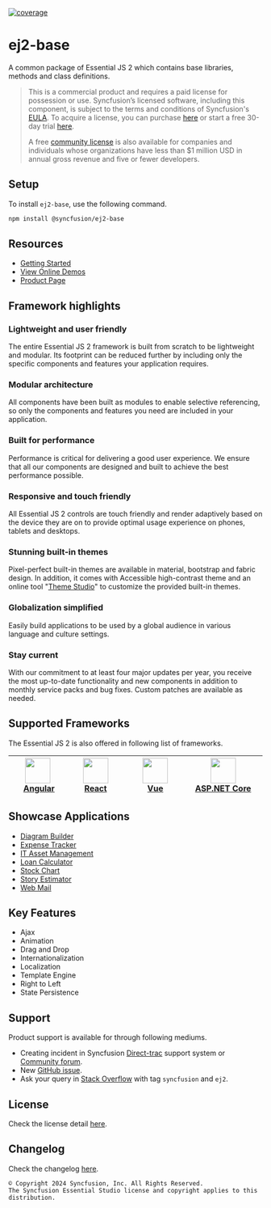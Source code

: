 [![coverage](http://ej2.syncfusion.com/badges/ej2-base/coverage.svg)](http://ej2.syncfusion.com/badges/ej2-base)

# ej2-base

A common package of Essential JS 2 which contains base libraries, methods and class definitions.

> This is a commercial product and requires a paid license for possession or use. Syncfusion’s licensed software, including this component, is subject to the terms and conditions of Syncfusion's [EULA](https://www.syncfusion.com/eula/es/). To acquire a license, you can purchase [here](https://www.syncfusion.com/sales/products) or start a free 30-day trial [here](https://www.syncfusion.com/account/manage-trials/start-trials).
>
> A free [community license](https://www.syncfusion.com/products/communitylicense) is also available for companies and individuals whose organizations have less than $1 million USD in annual gross revenue and five or fewer developers.

## Setup

To install `ej2-base`, use the following command.

```sh
npm install @syncfusion/ej2-base
```

## Resources

* [Getting Started](https://ej2.syncfusion.com/documentation/getting-started?utm_source=npm&utm_campaign=ej2-base)
* [View Online Demos](https://ej2.syncfusion.com/demos/?utm_source=npm&utm_campaign=ej2-base)
* [Product Page](https://www.syncfusion.com/products/javascript?utm_source=npm&utm_campaign=ej2-base)

## Framework highlights

### Lightweight and user friendly

The entire Essential JS 2 framework is built from scratch to be lightweight and modular. Its footprint can be reduced further by including only the specific components and features your application requires.

### Modular architecture

All components have been built as modules to enable selective referencing, so only the components and features you need are included in your application.

### Built for performance

Performance is critical for delivering a good user experience. We ensure that all our components are designed and built to achieve the best performance possible.

### Responsive and touch friendly

All Essential JS 2 controls are touch friendly and render adaptively based on the device they are on to provide optimal usage experience on phones, tablets and desktops.

### Stunning built-in themes

Pixel-perfect built-in themes are available in material, bootstrap and fabric design. In addition, it comes with Accessible high-contrast theme and an online tool "[Theme Studio](https://ej2.syncfusion.com/themestudio/)" to customize the provided built-in themes.

### Globalization simplified

Easily build applications to be used by a global audience in various language and culture settings.

### Stay current

With our commitment to at least four major updates per year, you receive the most up-to-date functionality and new components in addition to monthly service packs and bug fixes. Custom patches are available as needed.

## Supported Frameworks

The Essential JS 2 is also offered in following list of frameworks.

| [<img src="https://ej2.syncfusion.com/github/images/angular-new.svg" height="50" />](https://www.syncfusion.com/products/angular?utm_source=npm&utm_campaign=ej2-base)<br/>&nbsp;&nbsp;&nbsp;&nbsp;&nbsp;[Angular](https://www.syncfusion.com/products/angular?utm_source=npm&utm_campaign=ej2-base)&nbsp;&nbsp;&nbsp;&nbsp; | [<img src="https://ej2.syncfusion.com/github/images/react.svg"  height="50" />](https://www.syncfusion.com/products/react?utm_source=npm&utm_campaign=ej2-base)<br/>&nbsp;&nbsp;&nbsp;&nbsp;&nbsp;&nbsp;[React](https://www.syncfusion.com/products/react?utm_source=npm&utm_campaign=ej2-base)&nbsp;&nbsp;&nbsp;&nbsp;&nbsp;&nbsp; | [<img src="https://ej2.syncfusion.com/github/images/vue.svg" height="50" />](https://www.syncfusion.com/products/vue?utm_source=npm&utm_campaign=ej2-base)<br/>&nbsp;&nbsp;&nbsp;&nbsp;&nbsp;&nbsp;&nbsp;&nbsp;&nbsp;[Vue](https://www.syncfusion.com/products/vue?utm_source=npm&utm_campaign=ej2-base)&nbsp;&nbsp;&nbsp;&nbsp;&nbsp;&nbsp;&nbsp;&nbsp;&nbsp; | [<img src="https://ej2.syncfusion.com/github/images/netcore.svg" height="50" />](https://www.syncfusion.com/products/aspnetcore?utm_source=npm&utm_campaign=ej2-base)<br/>&nbsp;&nbsp;[ASP.NET&nbsp;Core](https://www.syncfusion.com/products/aspnetcore?utm_source=npm&utm_campaign=ej2-base)&nbsp;&nbsp; | [<img src="https://ej2.syncfusion.com/github/images/netmvc.svg" height="50" />](https://www.syncfusion.com/products/aspnetmvc?utm_source=npm&utm_campaign=ej2-base)<br/>&nbsp;&nbsp;[ASP.NET&nbsp;MVC](https://www.syncfusion.com/products/aspnetmvc?utm_source=npm&utm_campaign=ej2-base)&nbsp;&nbsp; | 
| :-----: | :-----: | :-----: | :-----: | :-----: |

## Showcase Applications

* [Diagram Builder](https://ej2.syncfusion.com/showcase/angular/diagrambuilder?utm_source=npm&utm_campaign=ej2-base)
* [Expense Tracker](https://ej2.syncfusion.com/showcase/typescript/expensetracker?utm_source=npm&utm_campaign=ej2-base)
* [IT Asset Management](https://ej2.syncfusion.com/showcase/vue/assetmanagement?utm_source=npm&utm_campaign=ej2-base)
* [Loan Calculator](https://ej2.syncfusion.com/showcase/typescript/loancalculator?utm_source=npm&utm_campaign=ej2-base)
* [Stock Chart](https://ej2.syncfusion.com/showcase/angular/stockchart?utm_source=npm&utm_campaign=ej2-base)
* [Story Estimator](https://aspdotnetcore.syncfusion.com/showcase/aspnetcore/story-estimator/)
* [Web Mail](https://ej2.syncfusion.com/showcase/typescript/webmail?utm_source=npm&utm_campaign=ej2-base)

## Key Features

* Ajax
* Animation
* Drag and Drop
* Internationalization
* Localization
* Template Engine
* Right to Left
* State Persistence

## Support

Product support is available for through following mediums.

* Creating incident in Syncfusion [Direct-trac](https://www.syncfusion.com/support/directtrac/incidents?utm_source=npm&utm_campaign=ej2-base) support system or [Community forum](https://www.syncfusion.com/forums/essential-js2?utm_source=npm&utm_campaign=ej2-base).
* New [GitHub issue](https://github.com/syncfusion/ej2-javascript-ui-controls/issues/new).
* Ask your query in [Stack Overflow](https://stackoverflow.com/) with tag `syncfusion` and `ej2`.

## License
 Check the license detail [here](https://github.com/syncfusion/ej2-javascript-ui-controls/blob/master/license).

## Changelog

Check the changelog [here](https://ej2.syncfusion.com/documentation/release-notes/index/?utm_source=npm&utm_campaign=ej2-base).

    © Copyright 2024 Syncfusion, Inc. All Rights Reserved.
    The Syncfusion Essential Studio license and copyright applies to this distribution.
